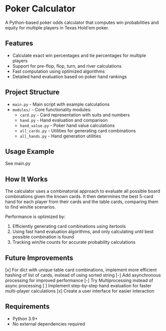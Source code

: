 # Poker Calculator

A Python-based poker odds calculator that computes win probabilities and equity for multiple players in Texas Hold'em poker.

## Features

- Calculate exact win percentages and tie percentages for multiple players
- Support for pre-flop, flop, turn, and river calculations
- Fast computation using optimized algorithms
- Detailed hand evaluation based on poker hand rankings

## Project Structure

- `main.py` - Main script with example calculations
- `modules/` - Core functionality modules:
  - `card.py` - Card representation with suits and numbers
  - `hand.py` - Hand evaluation and comparison
  - `hand_value.py` - Poker hand value calculations
  - `all_cards.py` - Utilities for generating card combinations
  - `all_hands.py` - Hand generation utilities

## Usage Example

See main.py

## How It Works

The calculator uses a combinatorial approach to evaluate all possible board combinations given the known cards. It then determines the best 5-card hand for each player from their cards and the table cards, comparing them to find win/tie scenarios.

Performance is optimized by:
1. Efficiently generating card combinations using itertools
2. Using fast hand evaluation algorithms, and only calculating until best possible combination is found
3. Tracking win/tie counts for accurate probability calculations

## Future Improvements

[x] For dict with unique table card combinations, implement more efficient hashing of list of cards, instead of using sorted string
[-] Add asynchronous processing for improved performance
[-] Try Multiprocessing instead of async processing
[ ] Implement step-by-step hand evaluation for faster multi-player calculations
[x] Create a user interface for easier interaction

## Requirements

- Python 3.9+
- No external dependencies required
